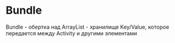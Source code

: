 # Bundle

Bundle - обертка над ArrayList - хранилище Key/Value, которое передается между Activity и другими элементами

